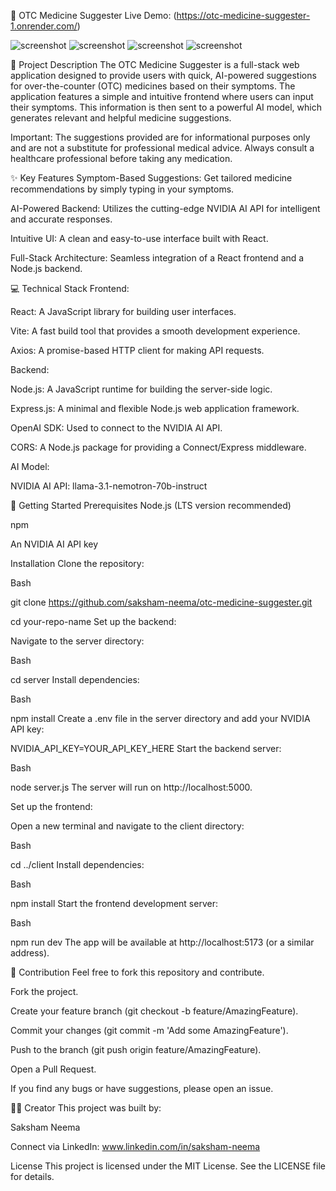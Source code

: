 💊 OTC Medicine Suggester
Live Demo: (https://otc-medicine-suggester-1.onrender.com/)

![screenshot](./public/Screenshot%202025-09-15%20203059.png)
![screenshot](./public/Screenshot%202025-09-15%20203236.png)
![screenshot](./public/Screenshot%202025-09-15%20203252.png)
![screenshot](./public/Screenshot%202025-09-16%20145637.png)

📝 Project Description
The OTC Medicine Suggester is a full-stack web application designed to provide users with quick, AI-powered suggestions for over-the-counter (OTC) medicines based on their symptoms. The application features a simple and intuitive frontend where users can input their symptoms. This information is then sent to a powerful AI model, which generates relevant and helpful medicine suggestions.

Important: The suggestions provided are for informational purposes only and are not a substitute for professional medical advice. Always consult a healthcare professional before taking any medication.

✨ Key Features
Symptom-Based Suggestions: Get tailored medicine recommendations by simply typing in your symptoms.

AI-Powered Backend: Utilizes the cutting-edge NVIDIA AI API for intelligent and accurate responses.

Intuitive UI: A clean and easy-to-use interface built with React.

Full-Stack Architecture: Seamless integration of a React frontend and a Node.js backend.

💻 Technical Stack
Frontend:

React: A JavaScript library for building user interfaces.

Vite: A fast build tool that provides a smooth development experience.

Axios: A promise-based HTTP client for making API requests.

Backend:

Node.js: A JavaScript runtime for building the server-side logic.

Express.js: A minimal and flexible Node.js web application framework.

OpenAI SDK: Used to connect to the NVIDIA AI API.

CORS: A Node.js package for providing a Connect/Express middleware.

AI Model:

NVIDIA AI API: llama-3.1-nemotron-70b-instruct

🚀 Getting Started
Prerequisites
Node.js (LTS version recommended)

npm

An NVIDIA AI API key

Installation
Clone the repository:

Bash

git clone https://github.com/saksham-neema/otc-medicine-suggester.git

cd your-repo-name
Set up the backend:

Navigate to the server directory:

Bash

cd server
Install dependencies:

Bash

npm install
Create a .env file in the server directory and add your NVIDIA API key:

NVIDIA_API_KEY=YOUR_API_KEY_HERE
Start the backend server:

Bash

node server.js
The server will run on http://localhost:5000.

Set up the frontend:

Open a new terminal and navigate to the client directory:

Bash

cd ../client
Install dependencies:

Bash

npm install
Start the frontend development server:

Bash

npm run dev
The app will be available at http://localhost:5173 (or a similar address).

🤝 Contribution
Feel free to fork this repository and contribute.

Fork the project.

Create your feature branch (git checkout -b feature/AmazingFeature).

Commit your changes (git commit -m 'Add some AmazingFeature').

Push to the branch (git push origin feature/AmazingFeature).

Open a Pull Request.

If you find any bugs or have suggestions, please open an issue.

👨‍💻 Creator
This project was built by:

Saksham Neema

Connect via LinkedIn: www.linkedin.com/in/saksham-neema

License
This project is licensed under the MIT License. See the LICENSE file for details.
